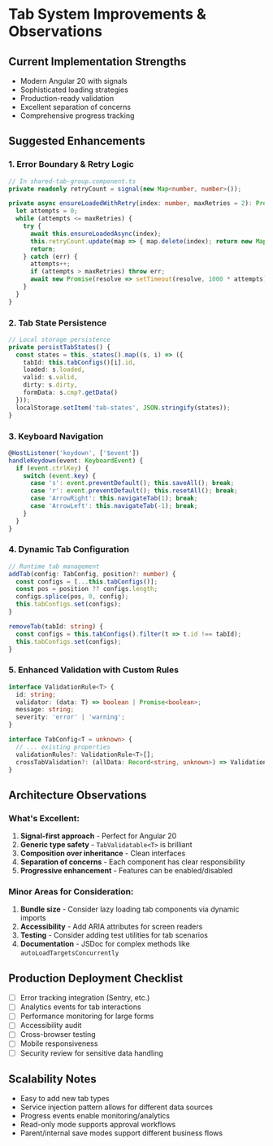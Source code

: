 # Tab System Improvements & Observations

## Current Implementation Strengths
- Modern Angular 20 with signals
- Sophisticated loading strategies
- Production-ready validation
- Excellent separation of concerns
- Comprehensive progress tracking

## Suggested Enhancements

### 1. Error Boundary & Retry Logic
```typescript
// In shared-tab-group.component.ts
private readonly retryCount = signal(new Map<number, number>());

private async ensureLoadedWithRetry(index: number, maxRetries = 2): Promise<void> {
  let attempts = 0;
  while (attempts <= maxRetries) {
    try {
      await this.ensureLoadedAsync(index);
      this.retryCount.update(map => { map.delete(index); return new Map(map); });
      return;
    } catch (err) {
      attempts++;
      if (attempts > maxRetries) throw err;
      await new Promise(resolve => setTimeout(resolve, 1000 * attempts));
    }
  }
}
```

### 2. Tab State Persistence
```typescript
// Local storage persistence
private persistTabStates() {
  const states = this._states().map((s, i) => ({
    tabId: this.tabConfigs()[i].id,
    loaded: s.loaded,
    valid: s.valid,
    dirty: s.dirty,
    formData: s.cmp?.getData()
  }));
  localStorage.setItem('tab-states', JSON.stringify(states));
}
```

### 3. Keyboard Navigation
```typescript
@HostListener('keydown', ['$event'])
handleKeydown(event: KeyboardEvent) {
  if (event.ctrlKey) {
    switch (event.key) {
      case 's': event.preventDefault(); this.saveAll(); break;
      case 'r': event.preventDefault(); this.resetAll(); break;
      case 'ArrowRight': this.navigateTab(1); break;
      case 'ArrowLeft': this.navigateTab(-1); break;
    }
  }
}
```

### 4. Dynamic Tab Configuration
```typescript
// Runtime tab management
addTab(config: TabConfig, position?: number) {
  const configs = [...this.tabConfigs()];
  const pos = position ?? configs.length;
  configs.splice(pos, 0, config);
  this.tabConfigs.set(configs);
}

removeTab(tabId: string) {
  const configs = this.tabConfigs().filter(t => t.id !== tabId);
  this.tabConfigs.set(configs);
}
```

### 5. Enhanced Validation with Custom Rules
```typescript
interface ValidationRule<T> {
  id: string;
  validator: (data: T) => boolean | Promise<boolean>;
  message: string;
  severity: 'error' | 'warning';
}

interface TabConfig<T = unknown> {
  // ... existing properties
  validationRules?: ValidationRule<T>[];
  crossTabValidation?: (allData: Record<string, unknown>) => ValidationResult[];
}
```

## Architecture Observations

### What's Excellent:
1. **Signal-first approach** - Perfect for Angular 20
2. **Generic type safety** - `TabValidatable<T>` is brilliant
3. **Composition over inheritance** - Clean interfaces
4. **Separation of concerns** - Each component has clear responsibility
5. **Progressive enhancement** - Features can be enabled/disabled

### Minor Areas for Consideration:
1. **Bundle size** - Consider lazy loading tab components via dynamic imports
2. **Accessibility** - Add ARIA attributes for screen readers
3. **Testing** - Consider adding test utilities for tab scenarios
4. **Documentation** - JSDoc for complex methods like `autoLoadTargetsConcurrently`

## Production Deployment Checklist
- [ ] Error tracking integration (Sentry, etc.)
- [ ] Analytics events for tab interactions
- [ ] Performance monitoring for large forms
- [ ] Accessibility audit
- [ ] Cross-browser testing
- [ ] Mobile responsiveness
- [ ] Security review for sensitive data handling

## Scalability Notes
- Easy to add new tab types
- Service injection pattern allows for different data sources
- Progress events enable monitoring/analytics
- Read-only mode supports approval workflows
- Parent/internal save modes support different business flows
